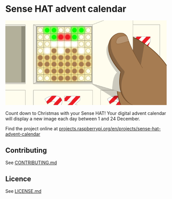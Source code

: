 # Sense HAT advent calendar

![sense-hat-advent-calendar](/en/images/banner.png)

Count down to Christmas with your Sense HAT! Your digital advent calendar will display a new image each day between 1 and 24 December.

Find the project online at [projects.raspberrypi.org/en/projects/sense-hat-advent-calendar](https://projects.raspberrypi.org/en/projects/sense-hat-advent-calendar)

## Contributing
See [CONTRIBUTING.md](CONTRIBUTING.md)

## Licence
 See [LICENSE.md](LICENSE.md)
